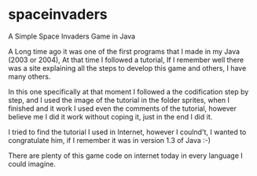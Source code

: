 # spaceinvaders

A Simple Space Invaders Game in Java

A Long time ago it was one of the first programs that I made in my Java (2003 or 2004), At that time I followed a tutorial, 
If I remember well there was a site explaining all the steps to develop this game and others, I have many others.

In this one specifically at that moment I followed a the codification step by step, and I used the image of the tutorial in the folder sprites, when I finished and it work I used even the comments of the tutorial, however believe me I did it work 
without coping it, just in the end I did it.

I tried to find the tutorial I used in Internet, however I coulnd't, I wanted to congratulate him, if I remember it was in version 1.3 of Java :-)

There are plenty of this game code on internet today in every language I could imagine.
